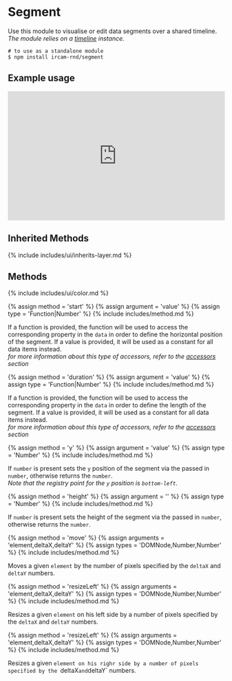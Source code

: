 ---
---

# Segment

Use this module to visualise or edit data segments over a shared timeline.  
_The module relies on a [timeline](#timeline) instance._

~~~
# to use as a standalone module
$ npm install ircam-rnd/segment
~~~

## Example usage

<!--
{% highlight js %}
var {segment, timeline} = require('waves');
var d3 = timeline.d3 // or require('d3');

var data = [{
    start: 50,
    duration: 20
  }, {
    start: 120,
    duration: 50
}];

// create the graph
var graph = timeline()
  .xDomain([0, 200])
  .width(1000)
  .height(150);
  
// create the segment layer
var segmentLayer = segment()
  .data(data);

// add the segment layer to the timeline
graph.add(segmentLayer);
// draw the timeline
d3.select('#timeline').call(graph.draw);
{% endhighlight %}
-->
<iframe width="100%" height="300" src="http://jsfiddle.net/gd6ywt7e/2/embedded/result,js,html,css" allowfullscreen="allowfullscreen" frameborder="0"></iframe>


## Inherited Methods

{% include includes/ui/inherits-layer.md %}



## Methods

{% include includes/ui/color.md %}


{% assign method = 'start' %}
{% assign argument = 'value' %}
{% assign type = 'Function|Number' %}
{% include includes/method.md %}

If a function is provided, the function will be used to access the corresponding property in the `data` in order to define the horizontal position of the segment. If a value is provided, it will be used as a constant for all data items instead.  
_for more information about this type of accessors, refer to the [accessors](#accessors) section_


{% assign method = 'duration' %}
{% assign argument = 'value' %}
{% assign type = 'Function|Number' %}
{% include includes/method.md %}

If a function is provided, the function will be used to access the corresponding property in the `data` in order to define the length of the segment. If a value is provided, it will be used as a constant for all data items instead.  
_for more information about this type of accessors, refer to the [accessors](#accessors) section_


{% assign method = 'y' %}
{% assign argument = 'value' %}
{% assign type = 'Number' %}
{% include includes/method.md %}

If `number` is present sets the `y` position of the segment via the passed in `number`, otherwise returns the `number`.  
_Note that the registry point for the `y` position is `bottom-left`_.


{% assign method = 'height' %}
{% assign argument = '' %}
{% assign type = 'Number' %}
{% include includes/method.md %}


If `number` is present sets the height of the segment via the passed in `number`, otherwise returns the `number`.


{% assign method = 'move' %}
{% assign arguments = 'element,deltaX,deltaY' %}
{% assign types = 'DOMNode,Number,Number' %}
{% include includes/method.md %}

Moves a given `element` by the number of pixels specified by the `deltaX` and `deltaY` numbers.

{% assign method = 'resizeLeft' %}
{% assign arguments = 'element,deltaX,deltaY' %}
{% assign types = 'DOMNode,Number,Number' %}
{% include includes/method.md %}

Resizes a given `element` on his left side by a number of pixels specified by the `deltaX` and `deltaY` numbers.

{% assign method = 'resizeLeft' %}
{% assign arguments = 'element,deltaX,deltaY' %}
{% assign types = 'DOMNode,Number,Number' %}
{% include includes/method.md %}

Resizes a given `element on his righr side by a number of pixels specified by the `deltaX` and `deltaY` numbers.